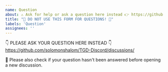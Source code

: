 ```yaml
---
name: Question
about: ⚠️ Ask for help or ask a question here instead 👉 https://github.com/solomonshalom/TGD-Discord/discussions/
title: "🛑 DO NOT USE THIS FORM FOR QUESTIONS! 🛑"
labels: 'Question'
assignees: ''
---
```


👇 PLEASE ASK YOUR QUESTION HERE INSTEAD 👇
https://github.com/solomonshalom/TGD-Discord/discussions/

🙏 Please also check if your question hasn't been answered before opening a new discussion.
